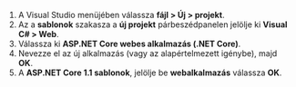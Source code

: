 1. A Visual Studio menüjében válassza **fájl > Új > projekt**.
2. Az a **sablonok** szakasza a **új projekt** párbeszédpanelen jelölje ki **Visual C# > Web**.
3. Válassza ki **ASP.NET Core webes alkalmazás (.NET Core)**.
4. Nevezze el az új alkalmazás (vagy az alapértelmezett igénybe), majd **OK**.
5. A **ASP.NET Core 1.1 sablonok**, jelölje be **webalkalmazás** válassza **OK**.

